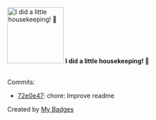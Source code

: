 <img src="https://my-badges.github.io/my-badges/chore-commit.png" alt="I did a little housekeeping! 🧹" title="I did a little housekeeping! 🧹" width="128">
<strong>I did a little housekeeping! 🧹</strong>
<br><br>

Commits:

- <a href="https://github.com/dudeperf3ct/ultra-scale-experiments/commit/72e0e478ccb2ba9b10e47f2590aab487e5894a93">72e0e47</a>: chore: Improve readme


Created by <a href="https://github.com/my-badges/my-badges">My Badges</a>